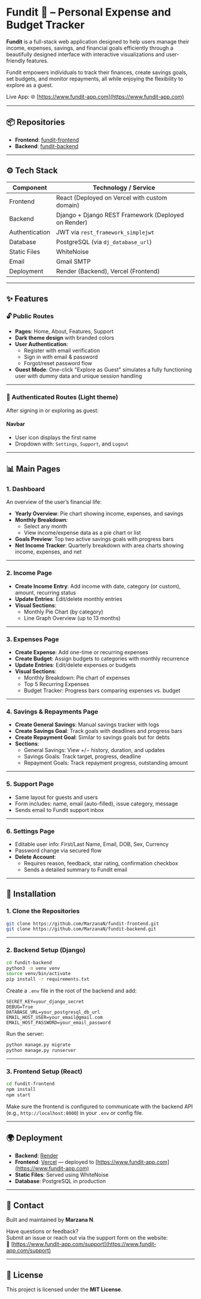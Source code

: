 # Fundit 💸 – Personal Expense and Budget Tracker

**Fundit** is a full-stack web application designed to help users manage their income, expenses, savings, and financial goals efficiently through a beautifully designed interface with interactive visualizations and user-friendly features. 

Fundit empowers individuals to track their finances, create savings goals, set budgets, and monitor repayments, all while enjoying the flexibility to explore as a guest.

Live App: 🌐 [https://www.fundit-app.com](https://www.fundit-app.com)

---

## 📦 Repositories

- **Frontend**: [fundit-frontend](https://github.com/MarzanaN/fundit-frontend)
- **Backend**: [fundit-backend](https://github.com/MarzanaN/fundit-backend)

---

## ⚙️ Tech Stack

| Component        | Technology / Service                               |
|------------------|-----------------------------------------------------|
| Frontend         | React (Deployed on Vercel with custom domain)       |
| Backend          | Django + Django REST Framework (Deployed on Render) |
| Authentication   | JWT via `rest_framework_simplejwt`                 |
| Database         | PostgreSQL (via `dj_database_url`)                 |
| Static Files     | WhiteNoise                                          |
| Email            | Gmail SMTP                                          |
| Deployment       | Render (Backend), Vercel (Frontend)                 |

---

## ✨ Features

### 🔓 Public Routes

- **Pages**: Home, About, Features, Support
- **Dark theme design** with branded colors
- **User Authentication**:
  - Register with email verification
  - Sign in with email & password
  - Forgot/reset password flow
- **Guest Mode**: One-click "Explore as Guest" simulates a fully functioning user with dummy data and unique session handling

---

### 🔐 Authenticated Routes (Light theme)

After signing in or exploring as guest:

#### **Navbar**
- User icon displays the first name
- Dropdown with: `Settings`, `Support`, and `Logout`

---

## 📊 Main Pages

### 1. **Dashboard**
An overview of the user’s financial life:

- **Yearly Overview**: Pie chart showing income, expenses, and savings
- **Monthly Breakdown**: 
  - Select any month
  - View income/expense data as a pie chart or list
- **Goals Preview**: Top two active savings goals with progress bars
- **Net Income Tracker**: Quarterly breakdown with area charts showing income, expenses, and net

---

### 2. **Income Page**

- **Create Income Entry**: Add income with date, category (or custom), amount, recurring status
- **Update Entries**: Edit/delete monthly entries
- **Visual Sections**:
  - Monthly Pie Chart (by category)
  - Line Graph Overview (up to 13 months)

---

### 3. **Expenses Page**

- **Create Expense**: Add one-time or recurring expenses
- **Create Budget**: Assign budgets to categories with monthly recurrence
- **Update Entries**: Edit/delete expenses or budgets
- **Visual Sections**:
  - Monthly Breakdown: Pie chart of expenses
  - Top 5 Recurring Expenses
  - Budget Tracker: Progress bars comparing expenses vs. budget

---

### 4. **Savings & Repayments Page**

- **Create General Savings**: Manual savings tracker with logs
- **Create Savings Goal**: Track goals with deadlines and progress bars
- **Create Repayment Goal**: Similar to savings goals but for debts
- **Sections**:
  - General Savings: View +/− history, duration, and updates
  - Savings Goals: Track target, progress, deadline
  - Repayment Goals: Track repayment progress, outstanding amount

---

### 5. **Support Page**

- Same layout for guests and users
- Form includes: name, email (auto-filled), issue category, message
- Sends email to Fundit support inbox

---

### 6. **Settings Page**

- Editable user info: First/Last Name, Email, DOB, Sex, Currency
- Password change via secured flow
- **Delete Account**:
  - Requires reason, feedback, star rating, confirmation checkbox
  - Sends a detailed summary to Fundit email

---

## 🔧 Installation

### 1. Clone the Repositories

```bash
git clone https://github.com/MarzanaN/fundit-frontend.git
git clone https://github.com/MarzanaN/fundit-backend.git
```

---

### 2. Backend Setup (Django)

```bash
cd fundit-backend
python3 -m venv venv
source venv/bin/activate
pip install -r requirements.txt
```

Create a `.env` file in the root of the backend and add:

```env
SECRET_KEY=your_django_secret
DEBUG=True
DATABASE_URL=your_postgresql_db_url
EMAIL_HOST_USER=your_email@gmail.com
EMAIL_HOST_PASSWORD=your_email_password
```

Run the server:

```bash
python manage.py migrate
python manage.py runserver
```

---

### 3. Frontend Setup (React)

```bash
cd fundit-frontend
npm install
npm start
```

Make sure the frontend is configured to communicate with the backend API (e.g., `http://localhost:8000`) in your `.env` or config file.

---

## 🌍 Deployment

- **Backend**: [Render](https://render.com/)
- **Frontend**: [Vercel](https://vercel.com/) — deployed to [https://www.fundit-app.com](https://www.fundit-app.com)
- **Static Files**: Served using WhiteNoise
- **Database**: PostgreSQL in production

---

## 📩 Contact

Built and maintained by **Marzana N**.

Have questions or feedback?  
Submit an issue or reach out via the support form on the website:  
🔗 [https://www.fundit-app.com/support](https://www.fundit-app.com/support)

---

## 📜 License

This project is licensed under the **MIT License**.


